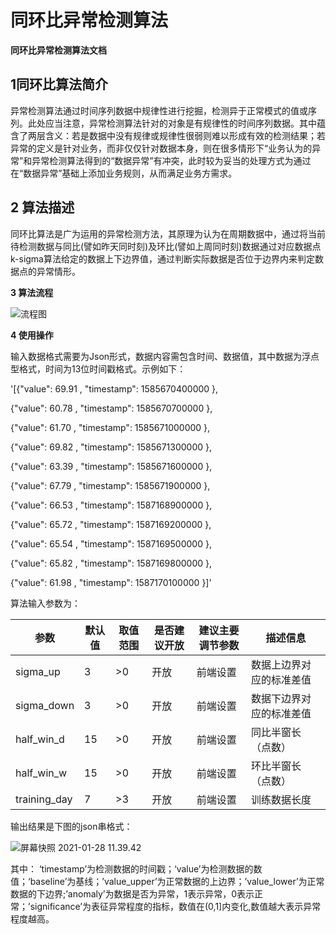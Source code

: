 # 同环比异常检测算法

**同环比异常检测算法文档** 

## 1同环比算法简介

异常检测算法通过时间序列数据中规律性进行挖掘，检测异于正常模式的值或序列。此处应当注意，异常检测算法针对的对象是有规律性的时间序列数据。其中蕴含了两层含义：若是数据中没有规律或规律性很弱则难以形成有效的检测结果；若异常的定义是针对业务，而非仅仅针对数据本身，则在很多情形下“业务认为的异常”和异常检测算法得到的“数据异常”有冲突，此时较为妥当的处理方式为通过在“数据异常”基础上添加业务规则，从而满足业务方需求。

## 2 算法描述

同环比算法是广为运用的异常检测方法，其原理为认为在周期数据中，通过将当前待检测数据与同比(譬如昨天同时刻)及环比(譬如上周同时刻)数据通过对应数据点k-sigma算法给定的数据上下边界值，通过判断实际数据是否位于边界内来判定数据点的异常情形。

**3 算法流程** 

![流程图](/images/6LPtQqjG4piErKmue4qR9V.png)

**4 使用操作** 

输入数据格式需要为Json形式，数据内容需包含时间、数据值，其中数据为浮点型格式，时间为13位时间戳格式。示例如下：

'[{"value": 69.91 , "timestamp": 1585670400000 },

{"value": 60.78 , "timestamp": 1585670700000 },

{"value": 61.70 , "timestamp": 1585671000000 },

{"value": 69.82 , "timestamp": 1585671300000 },

{"value": 63.39 , "timestamp": 1585671600000 },

{"value": 67.79 , "timestamp": 1585671900000 },

{"value": 66.53 , "timestamp": 1587168900000 },

{"value": 65.72 , "timestamp": 1587169200000 },

{"value": 65.54 , "timestamp": 1587169500000 },

{"value": 65.82 , "timestamp": 1587169800000 },

{"value": 61.98 , "timestamp": 1587170100000 }]'

算法输入参数为：

|**参数** |**默认值** |**取值范围** |**是否建议开放** |**建议主要调节参数** |**描述信息** |
|---|---|---|---|---|---|
|sigma_up|3|>0|开放|前端设置|数据上边界对应的标准差值|
|sigma_down|3|>0|开放|前端设置|数据下边界对应的标准差值|
|half_win_d|15|>0|开放|前端设置|同比半窗长（点数）|
|half_win_w|15|>0|开放|前端设置|环比半窗长（点数）|
|training_day|7|>3|开放|前端设置|训练数据长度|



输出结果是下图的json串格式：

![屏幕快照 2021-01-28 11.39.42](/images/mhsRtoVNdVyXDgWuicWoBj.png)

其中： ‘timestamp’为检测数据的时间戳；‘value’为检测数据的数值；‘baseline’为基线；’value_upper’为正常数据的上边界；’value_lower’为正常数据的下边界;’anomaly’为数据是否为异常，1表示异常，0表示正常；’significance’为表征异常程度的指标，数值在(0,1]内变化,数值越大表示异常程度越高。

